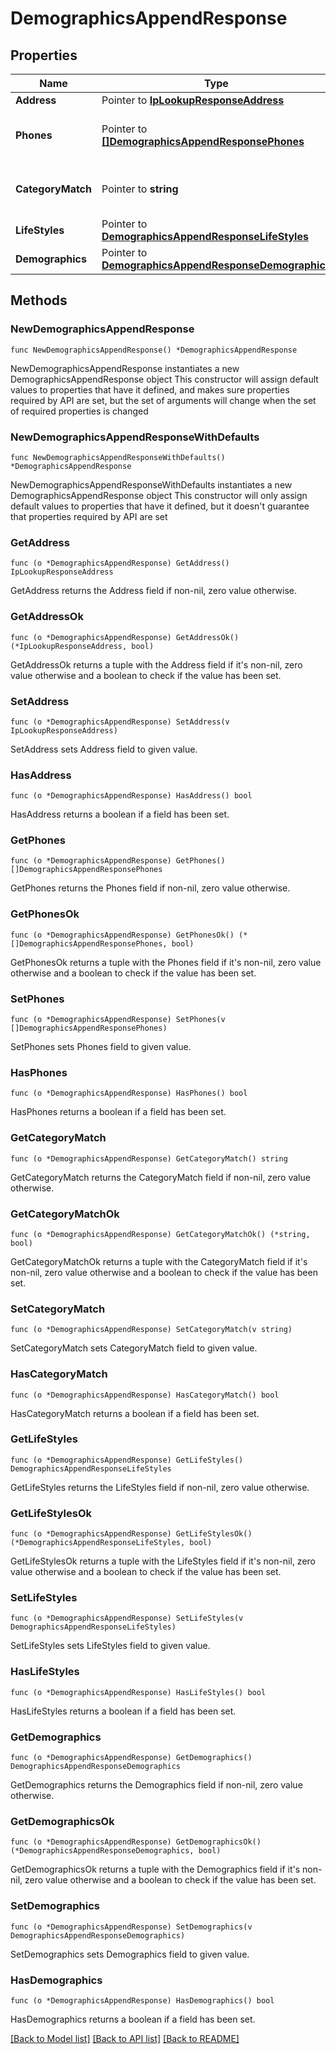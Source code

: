 # DemographicsAppendResponse

## Properties

Name | Type | Description | Notes
------------ | ------------- | ------------- | -------------
**Address** | Pointer to [**IpLookupResponseAddress**](IpLookupResponseAddress.md) |  | [optional] 
**Phones** | Pointer to [**[]DemographicsAppendResponsePhones**](DemographicsAppendResponsePhones.md) | An array of related phone numbers. | [optional] 
**CategoryMatch** | Pointer to **string** | The type of match the data represents. | [optional] 
**LifeStyles** | Pointer to [**DemographicsAppendResponseLifeStyles**](DemographicsAppendResponseLifeStyles.md) |  | [optional] 
**Demographics** | Pointer to [**DemographicsAppendResponseDemographics**](DemographicsAppendResponseDemographics.md) |  | [optional] 

## Methods

### NewDemographicsAppendResponse

`func NewDemographicsAppendResponse() *DemographicsAppendResponse`

NewDemographicsAppendResponse instantiates a new DemographicsAppendResponse object
This constructor will assign default values to properties that have it defined,
and makes sure properties required by API are set, but the set of arguments
will change when the set of required properties is changed

### NewDemographicsAppendResponseWithDefaults

`func NewDemographicsAppendResponseWithDefaults() *DemographicsAppendResponse`

NewDemographicsAppendResponseWithDefaults instantiates a new DemographicsAppendResponse object
This constructor will only assign default values to properties that have it defined,
but it doesn't guarantee that properties required by API are set

### GetAddress

`func (o *DemographicsAppendResponse) GetAddress() IpLookupResponseAddress`

GetAddress returns the Address field if non-nil, zero value otherwise.

### GetAddressOk

`func (o *DemographicsAppendResponse) GetAddressOk() (*IpLookupResponseAddress, bool)`

GetAddressOk returns a tuple with the Address field if it's non-nil, zero value otherwise
and a boolean to check if the value has been set.

### SetAddress

`func (o *DemographicsAppendResponse) SetAddress(v IpLookupResponseAddress)`

SetAddress sets Address field to given value.

### HasAddress

`func (o *DemographicsAppendResponse) HasAddress() bool`

HasAddress returns a boolean if a field has been set.

### GetPhones

`func (o *DemographicsAppendResponse) GetPhones() []DemographicsAppendResponsePhones`

GetPhones returns the Phones field if non-nil, zero value otherwise.

### GetPhonesOk

`func (o *DemographicsAppendResponse) GetPhonesOk() (*[]DemographicsAppendResponsePhones, bool)`

GetPhonesOk returns a tuple with the Phones field if it's non-nil, zero value otherwise
and a boolean to check if the value has been set.

### SetPhones

`func (o *DemographicsAppendResponse) SetPhones(v []DemographicsAppendResponsePhones)`

SetPhones sets Phones field to given value.

### HasPhones

`func (o *DemographicsAppendResponse) HasPhones() bool`

HasPhones returns a boolean if a field has been set.

### GetCategoryMatch

`func (o *DemographicsAppendResponse) GetCategoryMatch() string`

GetCategoryMatch returns the CategoryMatch field if non-nil, zero value otherwise.

### GetCategoryMatchOk

`func (o *DemographicsAppendResponse) GetCategoryMatchOk() (*string, bool)`

GetCategoryMatchOk returns a tuple with the CategoryMatch field if it's non-nil, zero value otherwise
and a boolean to check if the value has been set.

### SetCategoryMatch

`func (o *DemographicsAppendResponse) SetCategoryMatch(v string)`

SetCategoryMatch sets CategoryMatch field to given value.

### HasCategoryMatch

`func (o *DemographicsAppendResponse) HasCategoryMatch() bool`

HasCategoryMatch returns a boolean if a field has been set.

### GetLifeStyles

`func (o *DemographicsAppendResponse) GetLifeStyles() DemographicsAppendResponseLifeStyles`

GetLifeStyles returns the LifeStyles field if non-nil, zero value otherwise.

### GetLifeStylesOk

`func (o *DemographicsAppendResponse) GetLifeStylesOk() (*DemographicsAppendResponseLifeStyles, bool)`

GetLifeStylesOk returns a tuple with the LifeStyles field if it's non-nil, zero value otherwise
and a boolean to check if the value has been set.

### SetLifeStyles

`func (o *DemographicsAppendResponse) SetLifeStyles(v DemographicsAppendResponseLifeStyles)`

SetLifeStyles sets LifeStyles field to given value.

### HasLifeStyles

`func (o *DemographicsAppendResponse) HasLifeStyles() bool`

HasLifeStyles returns a boolean if a field has been set.

### GetDemographics

`func (o *DemographicsAppendResponse) GetDemographics() DemographicsAppendResponseDemographics`

GetDemographics returns the Demographics field if non-nil, zero value otherwise.

### GetDemographicsOk

`func (o *DemographicsAppendResponse) GetDemographicsOk() (*DemographicsAppendResponseDemographics, bool)`

GetDemographicsOk returns a tuple with the Demographics field if it's non-nil, zero value otherwise
and a boolean to check if the value has been set.

### SetDemographics

`func (o *DemographicsAppendResponse) SetDemographics(v DemographicsAppendResponseDemographics)`

SetDemographics sets Demographics field to given value.

### HasDemographics

`func (o *DemographicsAppendResponse) HasDemographics() bool`

HasDemographics returns a boolean if a field has been set.


[[Back to Model list]](../README.md#documentation-for-models) [[Back to API list]](../README.md#documentation-for-api-endpoints) [[Back to README]](../README.md)



